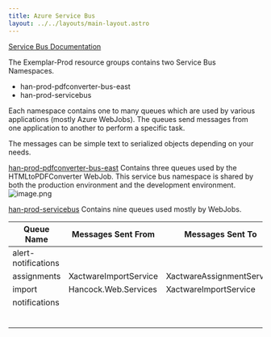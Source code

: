 ```yaml
---
title: Azure Service Bus
layout: ../../layouts/main-layout.astro
---
```


[Service Bus Documentation](https://docs.microsoft.com/en-us/azure/service-bus/)

The Exemplar-Prod resource groups contains two Service Bus Namespaces. 
- han-prod-pdfconverter-bus-east
- han-prod-servicebus

Each namespace contains one to many queues which are used by various applications (mostly Azure WebJobs).
The queues send messages from one application to another to perform a specific task.

The messages can be simple text to serialized objects depending on your needs.

<u>han-prod-pdfconverter-bus-east</u>
Contains three queues used by the HTMLtoPDFConverter WebJob. This service bus namespace is shared by both the production environment and the development environment.
![image.png](/.attachments/image-cb78d07b-45c4-4896-8c54-296fd86cf2dc.png)

<u>han-prod-servicebus</u>
Contains nine queues used mostly by WebJobs.


| Queue Name          | Messages Sent From    | Messages Sent To          | Comments        |
| ------------------- | --------------------- | ------------------------- | --------------- |
| alert-notifications |                       |                           | Can be removed? |
| assignments         | XactwareImportService | XactwareAssignmentService |                 |
| import              | Hancock.Web.Services  | XactwareImportService     |                 |
| notifications       |                       |                           |                 |
|                     |                       |                           |                 |
|                     |                       |                           |                 |
|                     |                       |                           |                 |
|                     |                       |                           |                 |
|                     |                       |                           |                 |
|                     |                       |                           |                 |



